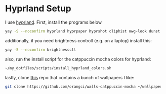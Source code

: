 # Hyprland Setup

I use [hyprland](https://hypr.land).
First, install the programs below

```bash
yay -S --noconfirm hyprland hyprpaper hyprshot cliphist nwg-look dunst waybar wofi hyprpolkitagent
```

additionally, if you need brightness controll (e.g. on a laptop) install this:

```bash
yay -S --noconfirm brightnessctl
```

also, run the install script for the catppuccin mocha colors for hyprland:

```bash
~/my_dotfiles/scripts/install_hyprland_colors.sh
```

lastly, clone [this](https://github.com/orangci/walls-catppuccin-mocha) repo that contains a bunch of wallpapers I like:

```bash
git clone https://github.com/orangci/walls-catppuccin-mocha ~/wallpapers
```
